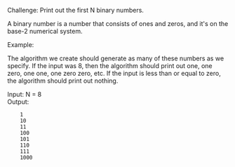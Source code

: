 Challenge: Print out the first N binary numbers.

A binary number is a number that consists of ones and zeros, and it's on the base-2 numerical system.

Example:

The algorithm we create should generate as many of these numbers as we specify.
If the input was 8, then the algorithm should print out one, one zero, one one, one zero zero, etc.
If the input is less than or equal to zero, the algorithm should print out nothing.

Input: N = 8  
Output:

        1
        10
        11
        100
        101
        110
        111
        1000